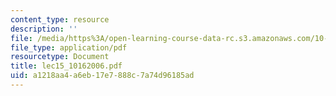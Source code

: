```yaml
---
content_type: resource
description: ''
file: /media/https%3A/open-learning-course-data-rc.s3.amazonaws.com/10-569-synthesis-of-polymers-fall-2006/a1218aa4a6eb17e7888c7a74d96185ad_lec15_10162006.pdf
file_type: application/pdf
resourcetype: Document
title: lec15_10162006.pdf
uid: a1218aa4-a6eb-17e7-888c-7a74d96185ad
---
```


